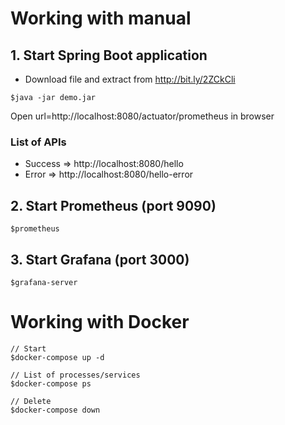 # Working with manual

## 1. Start Spring Boot application
* Download file and extract from http://bit.ly/2ZCkCli
```
$java -jar demo.jar
```

Open url=http://localhost:8080/actuator/prometheus in browser

### List of APIs
* Success => http://localhost:8080/hello
* Error => http://localhost:8080/hello-error

## 2. Start Prometheus (port 9090)
```
$prometheus
```

## 3. Start Grafana (port 3000)
```
$grafana-server
```

# Working with Docker
```
// Start
$docker-compose up -d

// List of processes/services
$docker-compose ps

// Delete
$docker-compose down
```